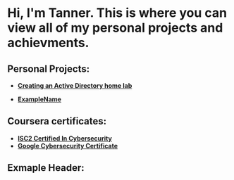 <h1>Hi, I'm Tanner. This is where you can view all of my personal projects and achievments.

<h2>Personal Projects:</h2>

- <b>[Creating an Active Directory home lab](https://github.com/joshmadakor1/Algorithms-Practice)</b>
  
- <b>[ExampleName](ExampleLink)</b>








<h2>Coursera certificates:</h2>

- <b>[ISC2 Certified In Cybersecurity](https://www.coursera.org/account/accomplishments/specialization/6KL3P63V43AD?utm_source=link&utm_medium=certificate&utm_content=cert_image&utm_campaign=sharing_cta&utm_product=s12n)</b>
- <b>[Google Cybersecurity Certificate](https://coursera.org/share/af35d9bb6d110b27af8ecb5c22683392)</b>









<h2>Exmaple Header:</h2>
